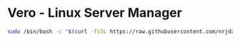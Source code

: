 # Vero - Linux Server Manager

```bash
sudo /bin/bash -c "$(curl -fsSL https://raw.githubusercontent.com/nrjdalal/Vero-LSM/master/install.sh)"
```
